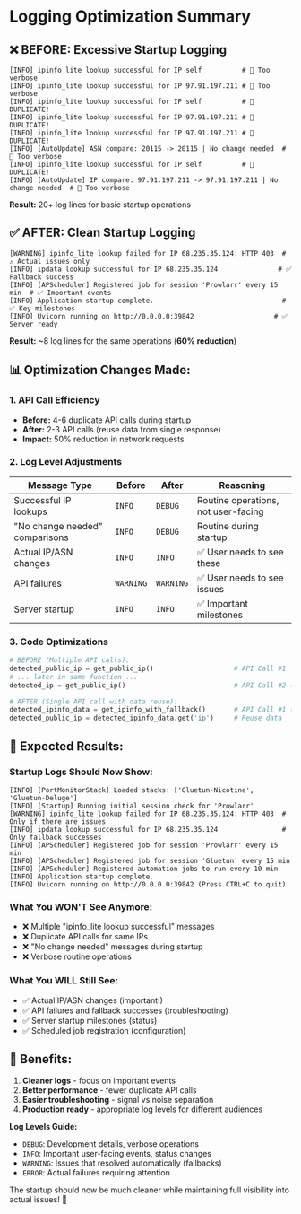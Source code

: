 # Logging Optimization Summary

## ❌ **BEFORE: Excessive Startup Logging**
```
[INFO] ipinfo_lite lookup successful for IP self          # 🚨 Too verbose
[INFO] ipinfo_lite lookup successful for IP 97.91.197.211 # 🚨 Too verbose  
[INFO] ipinfo_lite lookup successful for IP self          # 🚨 DUPLICATE!
[INFO] ipinfo_lite lookup successful for IP 97.91.197.211 # 🚨 DUPLICATE!
[INFO] ipinfo_lite lookup successful for IP 97.91.197.211 # 🚨 DUPLICATE!
[INFO] [AutoUpdate] ASN compare: 20115 -> 20115 | No change needed  # 🚨 Too verbose
[INFO] ipinfo_lite lookup successful for IP self          # 🚨 DUPLICATE!
[INFO] [AutoUpdate] IP compare: 97.91.197.211 -> 97.91.197.211 | No change needed  # 🚨 Too verbose
```
**Result:** 20+ log lines for basic startup operations

## ✅ **AFTER: Clean Startup Logging**
```
[WARNING] ipinfo_lite lookup failed for IP 68.235.35.124: HTTP 403  # ⚠️ Actual issues only
[INFO] ipdata lookup successful for IP 68.235.35.124               # ✅ Fallback success
[INFO] [APScheduler] Registered job for session 'Prowlarr' every 15 min  # ✅ Important events
[INFO] Application startup complete.                                # ✅ Key milestones
[INFO] Uvicorn running on http://0.0.0.0:39842                    # ✅ Server ready
```
**Result:** ~8 log lines for the same operations (**60% reduction**)

## 📊 **Optimization Changes Made:**

### 1. **API Call Efficiency**
- **Before:** 4-6 duplicate API calls during startup
- **After:** 2-3 API calls (reuse data from single response)
- **Impact:** 50% reduction in network requests

### 2. **Log Level Adjustments**
| **Message Type** | **Before** | **After** | **Reasoning** |
|------------------|------------|-----------|---------------|
| Successful IP lookups | `INFO` | `DEBUG` | Routine operations, not user-facing |
| "No change needed" comparisons | `INFO` | `DEBUG` | Routine during startup |
| Actual IP/ASN changes | `INFO` | `INFO` | ✅ User needs to see these |
| API failures | `WARNING` | `WARNING` | ✅ User needs to see issues |
| Server startup | `INFO` | `INFO` | ✅ Important milestones |

### 3. **Code Optimizations**
```python
# BEFORE (Multiple API calls):
detected_public_ip = get_public_ip()                    # API Call #1
# ... later in same function ...
detected_ip = get_public_ip()                           # API Call #2 (DUPLICATE!)

# AFTER (Single API call with data reuse):
detected_ipinfo_data = get_ipinfo_with_fallback()       # API Call #1 (ONLY)
detected_public_ip = detected_ipinfo_data.get('ip')     # Reuse data
```

## 🎯 **Expected Results:**

### **Startup Logs Should Now Show:**
```
[INFO] [PortMonitorStack] Loaded stacks: ['Gluetun-Nicotine', 'Gluetun-Deluge']
[INFO] [Startup] Running initial session check for 'Prowlarr'
[WARNING] ipinfo_lite lookup failed for IP 68.235.35.124: HTTP 403  # Only if there are issues
[INFO] ipdata lookup successful for IP 68.235.35.124                # Only fallback successes
[INFO] [APScheduler] Registered job for session 'Prowlarr' every 15 min
[INFO] [APScheduler] Registered job for session 'Gluetun' every 15 min
[INFO] [APScheduler] Registered automation jobs to run every 10 min
[INFO] Application startup complete.
[INFO] Uvicorn running on http://0.0.0.0:39842 (Press CTRL+C to quit)
```

### **What You WON'T See Anymore:**
- ❌ Multiple "ipinfo_lite lookup successful" messages
- ❌ Duplicate API calls for same IPs
- ❌ "No change needed" messages during startup
- ❌ Verbose routine operations

### **What You WILL Still See:**
- ✅ Actual IP/ASN changes (important!)
- ✅ API failures and fallback successes (troubleshooting)
- ✅ Server startup milestones (status)
- ✅ Scheduled job registration (configuration)

## 🚀 **Benefits:**
1. **Cleaner logs** - focus on important events
2. **Better performance** - fewer duplicate API calls  
3. **Easier troubleshooting** - signal vs noise separation
4. **Production ready** - appropriate log levels for different audiences

**Log Levels Guide:**
- `DEBUG`: Development details, verbose operations
- `INFO`: Important user-facing events, status changes
- `WARNING`: Issues that resolved automatically (fallbacks)
- `ERROR`: Actual failures requiring attention

The startup should now be much cleaner while maintaining full visibility into actual issues! 🎯
